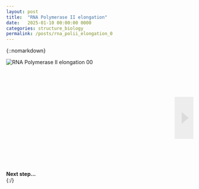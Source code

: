 ```yaml
---
layout: post
title:  "RNA Polymerase II elongation"
date:   2025-01-10 00:00:00 0000
categories: structure_biology
permalink: /posts/rna_polii_elongation_0
---
```

{::nomarkdown}
<div class='imageWrapper'>
<img class="image0" src="{{ site.baseurl }}/assets/images/rna000.jpg" alt="RNA Polymerase II elongation 00">
<svg viewBox="0 0 160 90" class='image-area'>
<!--#######################-->
<polygon id="background_0" points="156,45 150,40 150,50" fill="rgba(255, 255, 255, .8)"/>
<polygon points="156,45 150,40 150,50" fill="rgba(200, 200, 200, .5)"/>
<a href="{{site.baseurl}}/posts/rna_polii_elongation_1">
<rect id="select_0" x="90%" y="30%" width="10%" height="40%" fill="rgba(200, 200, 200, .3)"/></a>
</svg>
<!--#######################-->
<div class="overlay" id="textbox_0" ><b> Next step... </b></div>
</div>
{:/}

